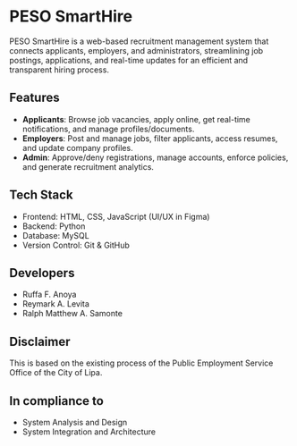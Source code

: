 # PESO SmartHire

PESO SmartHire is a web-based recruitment management system that connects applicants, employers, and administrators, streamlining job postings, applications, and real-time updates for an efficient and transparent hiring process.

## Features

- **Applicants**: Browse job vacancies, apply online, get real-time notifications, and manage profiles/documents.
- **Employers**: Post and manage jobs, filter applicants, access resumes, and update company profiles.
- **Admin**: Approve/deny registrations, manage accounts, enforce policies, and generate recruitment analytics.

## Tech Stack

- Frontend: HTML, CSS, JavaScript (UI/UX in Figma)
- Backend: Python
- Database: MySQL
- Version Control: Git & GitHub

## Developers

- Ruffa F. Anoya
- Reymark A. Levita
- Ralph Matthew A. Samonte

## Disclaimer

This is based on the existing process of the Public Employment Service Office of the City of Lipa.

## In compliance to

- System Analysis and Design
- System Integration and Architecture
